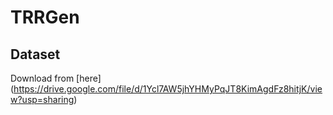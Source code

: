 # TRRGen

## 

## Dataset

Download from [here] (https://drive.google.com/file/d/1Ycl7AW5jhYHMyPqJT8KimAgdFz8hitjK/view?usp=sharing)

